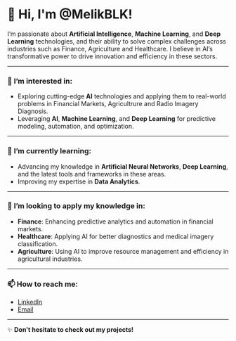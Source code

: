 
# 👋 Hi, I'm @MelikBLK!  

I’m passionate about **Artificial Intelligence**, **Machine Learning**, and **Deep Learning** technologies, and their ability to solve complex challenges across industries such as Finance, Agriculture and Healthcare. I believe in AI’s transformative power to drive innovation and efficiency in these sectors.

---

### 👀 **I’m interested in**:
- Exploring cutting-edge **AI** technologies and applying them to real-world problems in Financial Markets, Agricultrure and Radio Imagery Diagnosis.
- Leveraging **AI**, **Machine Learning**, and **Deep Learning** for predictive modeling, automation, and optimization.

---

### 🌱 **I’m currently learning**:
- Advancing my knowledge in **Artificial Neural Networks**, **Deep Learning**, and the latest tools and frameworks in these areas.
- Improving my expertise in **Data Analytics**.

---

### 🚀 **I’m looking to apply my knowledge in**:
- **Finance**: Enhancing predictive analytics and automation in financial markets.
- **Healthcare**: Applying AI for better diagnostics and medical imagery classification.
- **Agriculture**: Using AI to improve resource management and efficiency in agricultural industries.

---

### 📫 **How to reach me**:
- [LinkedIn](https://www.linkedin.com/in/melik-belkhiria)  
- [Email](mailto:belkhiria.melik02@gmail.com)

---

✨ **Don't hesitate to check out my projects!**
